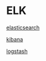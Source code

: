 # ELK
[elasticsearch](https://github.com/IronMan0404/ELK/blob/main/elasticsearch/installation.md)

[kibana](https://github.com/IronMan0404/ELK/blob/main/elasticsearch/installation.md)


[logstash](https://github.com/IronMan0404/ELK/blob/main/elasticsearch/installation.md)



